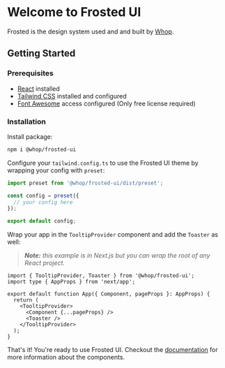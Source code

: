 # Welcome to Frosted UI

Frosted is the design system used and and built by [Whop](https://whop.com). 

## Getting Started

### Prerequisites

- [React](https://reactjs.org/docs/getting-started.html) installed
- [Tailwind CSS](https://tailwindcss.com/docs/installation) installed and configured
- [Font Awesome](https://fontawesome.com/docs/web/setup/packages#_1-configure-access) access configured (Only free license required)

### Installation

Install package:
```zsh
npm i @whop/frosted-ui
```

Configure your `tailwind.config.ts` to use the Frosted UI theme by wrapping your config with `preset`:

```ts
import preset from '@whop/frosted-ui/dist/preset';

const config = preset({
  // your config here
});

export default config;
```

Wrap your app in the `TooltipProvider` component and add the `Toaster` as well:

> _**Note:** this example is in Next.js but you can wrap the root of any React project._

```tsx
import { TooltipProvider, Toaster } from '@whop/frosted-ui';
import type { AppProps } from 'next/app';

export default function App({ Component, pageProps }: AppProps) {
  return (
    <TooltipProvider>
      <Component {...pageProps} />
      <Toaster />
    </TooltipProvider>
  );
}
```

That's it! You're ready to use Frosted UI. Checkout the [documentation](https://storybook.whop.com) for more information about the components.